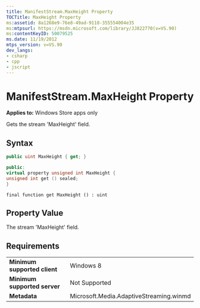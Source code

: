 ```yaml
---
title: ManifestStream.MaxHeight Property
TOCTitle: MaxHeight Property
ms:assetid: 8a1268e9-76e8-49ad-9118-355554004e35
ms:mtpsurl: https://msdn.microsoft.com/library/JJ822770(v=VS.90)
ms:contentKeyID: 50079525
ms.date: 11/19/2012
mtps_version: v=VS.90
dev_langs:
- csharp
- cpp
- jscript
---
```


# ManifestStream.MaxHeight Property

**Applies to:** Windows Store apps only

Gets the stream 'MaxHeight' field.

## Syntax

```csharp
public uint MaxHeight { get; }
```

```cpp
public:
virtual property unsigned int MaxHeight {
unsigned int get () sealed;
}
```

```jscript
final function get MaxHeight () : uint
```

## Property Value

The stream 'MaxHeight' field.

## Requirements

|||
|--- |--- |
|**Minimum supported client**|Windows 8|
|**Minimum supported server**|Not Supported|
|**Metadata**|Microsoft.Media.AdaptiveStreaming.winmd|
